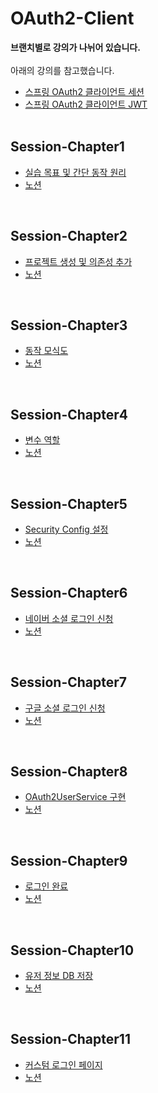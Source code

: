 # OAuth2-Client

**브랜치별로 강의가 나뉘어 있습니다.**<br><br>
아래의 강의를 참고했습니다.<br>
- [스프링 OAuth2 클라이언트 세션](https://www.youtube.com/playlist?list=PLJkjrxxiBSFBGk0b931ZkCVlNUo7sFisu)<br>
- [스프링 OAuth2 클라이언트 JWT](https://www.youtube.com/playlist?list=PLJkjrxxiBSFALedMwcqDw_BPaJ3qqbWeB)<br><br>

## Session-Chapter1

- [실습 목표 및 간단 동작 원리](https://www.youtube.com/watch?v=ulb4eNSqCPs&list=PLJkjrxxiBSFBGk0b931ZkCVlNUo7sFisu&index=1&ab_channel=%EA%B0%9C%EB%B0%9C%EC%9E%90%EC%9C%A0%EB%AF%B8)<br>
- [노션](https://substantial-park-a17.notion.site/1-80679275917c4ec09b01f4fc5c1036e8)

<br>

## Session-Chapter2

- [프로젝트 생성 및 의존성 추가](https://www.youtube.com/watch?v=5sHRtJ2wgyw&list=PLJkjrxxiBSFBGk0b931ZkCVlNUo7sFisu&index=2&ab_channel=%EA%B0%9C%EB%B0%9C%EC%9E%90%EC%9C%A0%EB%AF%B8)<br>
- [노션](https://substantial-park-a17.notion.site/2-2eb519a106ae4bfb8b9707cb3b749359?pvs=4)

<br>

## Session-Chapter3

- [동작 모식도](https://www.youtube.com/watch?v=db85S6CmRzg&list=PLJkjrxxiBSFBGk0b931ZkCVlNUo7sFisu&index=3&ab_channel=%EA%B0%9C%EB%B0%9C%EC%9E%90%EC%9C%A0%EB%AF%B8)<br>
- [노션](https://substantial-park-a17.notion.site/3-f3f3a6175f6746aea450e13f4eb6199c?pvs=4)

<br>

## Session-Chapter4

- [변수 역할](https://www.youtube.com/watch?v=w3lXqNiHwik&list=PLJkjrxxiBSFBGk0b931ZkCVlNUo7sFisu&index=4&ab_channel=%EA%B0%9C%EB%B0%9C%EC%9E%90%EC%9C%A0%EB%AF%B8)<br>
- [노션](https://substantial-park-a17.notion.site/4-OAuth2-0e7d03bd29e64ac6868e5d7064a9ba30)

<br>

## Session-Chapter5

- [Security Config 설정](https://www.youtube.com/watch?v=JxvlYELHNnU&list=PLJkjrxxiBSFBGk0b931ZkCVlNUo7sFisu&index=5&ab_channel=%EA%B0%9C%EB%B0%9C%EC%9E%90%EC%9C%A0%EB%AF%B8)<br>
- [노션](https://substantial-park-a17.notion.site/5-SecurityConfig-0a52b9bbbcd94ba081f8593cc0d4f44e)

<br>

## Session-Chapter6

- [네이버 소셜 로그인 신청](https://www.youtube.com/watch?v=L8yAtjjOhDo&list=PLJkjrxxiBSFBGk0b931ZkCVlNUo7sFisu&index=6&ab_channel=%EA%B0%9C%EB%B0%9C%EC%9E%90%EC%9C%A0%EB%AF%B8)<br>
- [노션](https://substantial-park-a17.notion.site/6-032607b9515f4b11a024b28f589f3be9?pvs=4)

<br>

## Session-Chapter7

- [구글 소셜 로그인 신청](https://www.youtube.com/watch?v=VFvlivlhoMo&list=PLJkjrxxiBSFBGk0b931ZkCVlNUo7sFisu&index=7&ab_channel=%EA%B0%9C%EB%B0%9C%EC%9E%90%EC%9C%A0%EB%AF%B8)<br>
- [노션](https://substantial-park-a17.notion.site/7-de2e7dccbba64633a4293acf42b8a7cf)

<br>

## Session-Chapter8

- [OAuth2UserService 구현](https://www.youtube.com/watch?v=bMkYibr4BaM&list=PLJkjrxxiBSFBGk0b931ZkCVlNUo7sFisu&index=8&ab_channel=%EA%B0%9C%EB%B0%9C%EC%9E%90%EC%9C%A0%EB%AF%B8)<br>
- [노션](https://substantial-park-a17.notion.site/8-OAuth2UserService-a1c2009771204e2282c8d38a964563ec)

<br>

## Session-Chapter9

- [로그인 완료](https://www.youtube.com/watch?v=jT9qBPPSwFs&list=PLJkjrxxiBSFBGk0b931ZkCVlNUo7sFisu&index=9&ab_channel=%EA%B0%9C%EB%B0%9C%EC%9E%90%EC%9C%A0%EB%AF%B8)<br>
- [노션](https://substantial-park-a17.notion.site/9-714b9ed35b7b4a1688fd296a03d70759)

<br>

## Session-Chapter10

- [유저 정보 DB 저장](https://www.youtube.com/watch?v=CY_QrS26Euk&list=PLJkjrxxiBSFBGk0b931ZkCVlNUo7sFisu&index=10&ab_channel=%EA%B0%9C%EB%B0%9C%EC%9E%90%EC%9C%A0%EB%AF%B8)<br>
- [노션](https://substantial-park-a17.notion.site/10-DB-441554a24d0d4e0c8a1b0e0a5ab7828d)

<br>

## Session-Chapter11

- [커스텀 로그인 페이지](https://www.youtube.com/watch?v=FqEdiOGZmn0&list=PLJkjrxxiBSFBGk0b931ZkCVlNUo7sFisu&index=13&ab_channel=%EA%B0%9C%EB%B0%9C%EC%9E%90%EC%9C%A0%EB%AF%B8)<br>
- [노션](https://substantial-park-a17.notion.site/11-2fa75b4d78c14baab1b73506c6de95a9)